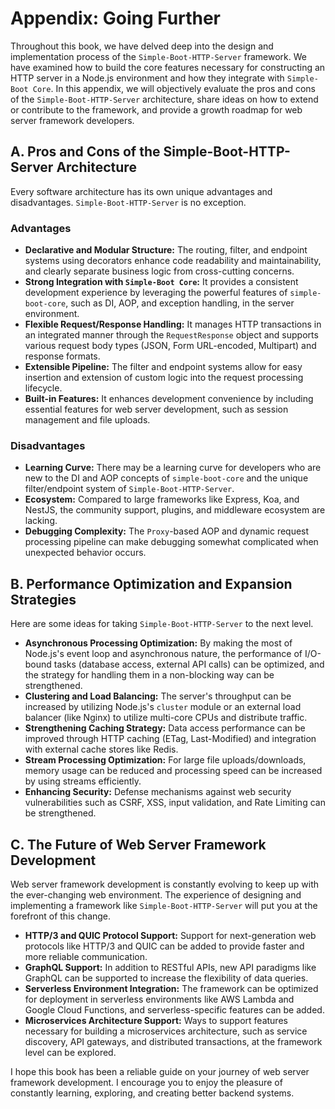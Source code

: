 # Appendix: Going Further

Throughout this book, we have delved deep into the design and implementation process of the `Simple-Boot-HTTP-Server` framework. We have examined how to build the core features necessary for constructing an HTTP server in a Node.js environment and how they integrate with `Simple-Boot Core`. In this appendix, we will objectively evaluate the pros and cons of the `Simple-Boot-HTTP-Server` architecture, share ideas on how to extend or contribute to the framework, and provide a growth roadmap for web server framework developers.

## A. Pros and Cons of the Simple-Boot-HTTP-Server Architecture

Every software architecture has its own unique advantages and disadvantages. `Simple-Boot-HTTP-Server` is no exception.

### Advantages

-   **Declarative and Modular Structure:** The routing, filter, and endpoint systems using decorators enhance code readability and maintainability, and clearly separate business logic from cross-cutting concerns.
-   **Strong Integration with `Simple-Boot Core`:** It provides a consistent development experience by leveraging the powerful features of `simple-boot-core`, such as DI, AOP, and exception handling, in the server environment.
-   **Flexible Request/Response Handling:** It manages HTTP transactions in an integrated manner through the `RequestResponse` object and supports various request body types (JSON, Form URL-encoded, Multipart) and response formats.
-   **Extensible Pipeline:** The filter and endpoint systems allow for easy insertion and extension of custom logic into the request processing lifecycle.
-   **Built-in Features:** It enhances development convenience by including essential features for web server development, such as session management and file uploads.

### Disadvantages

-   **Learning Curve:** There may be a learning curve for developers who are new to the DI and AOP concepts of `simple-boot-core` and the unique filter/endpoint system of `Simple-Boot-HTTP-Server`.
-   **Ecosystem:** Compared to large frameworks like Express, Koa, and NestJS, the community support, plugins, and middleware ecosystem are lacking.
-   **Debugging Complexity:** The `Proxy`-based AOP and dynamic request processing pipeline can make debugging somewhat complicated when unexpected behavior occurs.

## B. Performance Optimization and Expansion Strategies

Here are some ideas for taking `Simple-Boot-HTTP-Server` to the next level.

-   **Asynchronous Processing Optimization:** By making the most of Node.js's event loop and asynchronous nature, the performance of I/O-bound tasks (database access, external API calls) can be optimized, and the strategy for handling them in a non-blocking way can be strengthened.
-   **Clustering and Load Balancing:** The server's throughput can be increased by utilizing Node.js's `cluster` module or an external load balancer (like Nginx) to utilize multi-core CPUs and distribute traffic.
-   **Strengthening Caching Strategy:** Data access performance can be improved through HTTP caching (ETag, Last-Modified) and integration with external cache stores like Redis.
-   **Stream Processing Optimization:** For large file uploads/downloads, memory usage can be reduced and processing speed can be increased by using streams efficiently.
-   **Enhancing Security:** Defense mechanisms against web security vulnerabilities such as CSRF, XSS, input validation, and Rate Limiting can be strengthened.

## C. The Future of Web Server Framework Development

Web server framework development is constantly evolving to keep up with the ever-changing web environment. The experience of designing and implementing a framework like `Simple-Boot-HTTP-Server` will put you at the forefront of this change.

-   **HTTP/3 and QUIC Protocol Support:** Support for next-generation web protocols like HTTP/3 and QUIC can be added to provide faster and more reliable communication.
-   **GraphQL Support:** In addition to RESTful APIs, new API paradigms like GraphQL can be supported to increase the flexibility of data queries.
-   **Serverless Environment Integration:** The framework can be optimized for deployment in serverless environments like AWS Lambda and Google Cloud Functions, and serverless-specific features can be added.
-   **Microservices Architecture Support:** Ways to support features necessary for building a microservices architecture, such as service discovery, API gateways, and distributed transactions, at the framework level can be explored.

I hope this book has been a reliable guide on your journey of web server framework development. I encourage you to enjoy the pleasure of constantly learning, exploring, and creating better backend systems.
